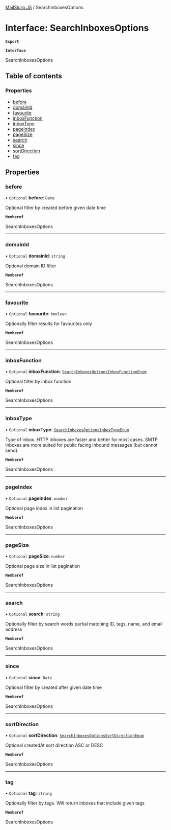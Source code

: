[MailSlurp JS](../README.md) / SearchInboxesOptions

# Interface: SearchInboxesOptions

**`Export`**

**`Interface`**

SearchInboxesOptions

## Table of contents

### Properties

- [before](SearchInboxesOptions.md#before)
- [domainId](SearchInboxesOptions.md#domainid)
- [favourite](SearchInboxesOptions.md#favourite)
- [inboxFunction](SearchInboxesOptions.md#inboxfunction)
- [inboxType](SearchInboxesOptions.md#inboxtype)
- [pageIndex](SearchInboxesOptions.md#pageindex)
- [pageSize](SearchInboxesOptions.md#pagesize)
- [search](SearchInboxesOptions.md#search)
- [since](SearchInboxesOptions.md#since)
- [sortDirection](SearchInboxesOptions.md#sortdirection)
- [tag](SearchInboxesOptions.md#tag)

## Properties

### before

• `Optional` **before**: `Date`

Optional filter by created before given date time

**`Memberof`**

SearchInboxesOptions

___

### domainId

• `Optional` **domainId**: `string`

Optional domain ID filter

**`Memberof`**

SearchInboxesOptions

___

### favourite

• `Optional` **favourite**: `boolean`

Optionally filter results for favourites only

**`Memberof`**

SearchInboxesOptions

___

### inboxFunction

• `Optional` **inboxFunction**: [`SearchInboxesOptionsInboxFunctionEnum`](../enums/SearchInboxesOptionsInboxFunctionEnum.md)

Optional filter by inbox function

**`Memberof`**

SearchInboxesOptions

___

### inboxType

• `Optional` **inboxType**: [`SearchInboxesOptionsInboxTypeEnum`](../enums/SearchInboxesOptionsInboxTypeEnum.md)

Type of inbox. HTTP inboxes are faster and better for most cases. SMTP inboxes are more suited for public facing inbound messages (but cannot send).

**`Memberof`**

SearchInboxesOptions

___

### pageIndex

• `Optional` **pageIndex**: `number`

Optional page index in list pagination

**`Memberof`**

SearchInboxesOptions

___

### pageSize

• `Optional` **pageSize**: `number`

Optional page size in list pagination

**`Memberof`**

SearchInboxesOptions

___

### search

• `Optional` **search**: `string`

Optionally filter by search words partial matching ID, tags, name, and email address

**`Memberof`**

SearchInboxesOptions

___

### since

• `Optional` **since**: `Date`

Optional filter by created after given date time

**`Memberof`**

SearchInboxesOptions

___

### sortDirection

• `Optional` **sortDirection**: [`SearchInboxesOptionsSortDirectionEnum`](../enums/SearchInboxesOptionsSortDirectionEnum.md)

Optional createdAt sort direction ASC or DESC

**`Memberof`**

SearchInboxesOptions

___

### tag

• `Optional` **tag**: `string`

Optionally filter by tags. Will return inboxes that include given tags

**`Memberof`**

SearchInboxesOptions
